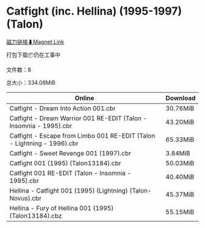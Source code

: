 # Catfight (inc. Hellina) (1995-1997) (Talon)

[磁力链接⬇Magnet Link](magnet:?xt=urn:btih:7c8430accee2ea3055b72fd2f1affa57d79c33e6&dn=Catfight%20%28inc.%20Hellina%29%20%281995-1997%29%20%28Talon%29)

打包下载📦仍在工事中

文件数：8

总大小：334.08MiB

Online | Download
--- | ---
Catfight - Dream Into Action 001.cbr | 30.76MiB
Catfight - Dream Warrior 001 RE-EDIT (Talon - Insomnia - 1995).cbr | 43.20MiB
Catfight - Escape from Limbo 001 RE-EDIT (Talon - Lightning - 1996).cbr | 65.33MiB
Catfight - Sweet Revenge 001 (1997).cbr | 3.84MiB
Catfight 001 (1995) (Talon13184).cbr | 50.03MiB
Catfight 001 RE-EDIT (Talon - Insomnia - 1995).cbr | 40.40MiB
Hellina - Catfight 001 (1995) (Lightning) (Talon-Novus).cbr | 45.37MiB
Hellina - Fury of Hellina 001 (1995) (Talon13184).cbz | 55.15MiB